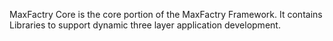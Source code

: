 ﻿MaxFactry Core is the core portion of the MaxFactry Framework.  It contains Libraries to support dynamic three layer application development.